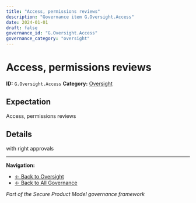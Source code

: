 ```yaml
---
title: "Access, permissions reviews"
description: "Governance item G.Oversight.Access"
date: 2024-01-01
draft: false
governance_id: "G.Oversight.Access"
governance_category: "oversight"
---
```


# Access, permissions reviews

**ID:** `G.Oversight.Access`
**Category:** [Oversight](../)

## Expectation

Access, permissions reviews

## Details

with right approvals


---

**Navigation:**
- [← Back to Oversight](../)
- [← Back to All Governance](/governance/)

*Part of the Secure Product Model governance framework*
